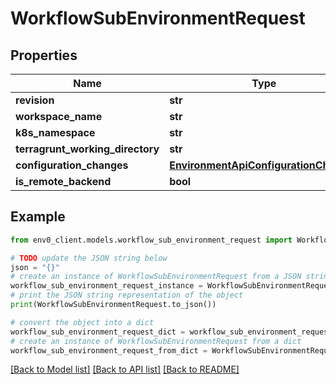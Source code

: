 # WorkflowSubEnvironmentRequest


## Properties

Name | Type | Description | Notes
------------ | ------------- | ------------- | -------------
**revision** | **str** |  | [optional] 
**workspace_name** | **str** |  | [optional] 
**k8s_namespace** | **str** |  | [optional] 
**terragrunt_working_directory** | **str** |  | [optional] 
**configuration_changes** | [**EnvironmentApiConfigurationChanges**](EnvironmentApiConfigurationChanges.md) |  | [optional] 
**is_remote_backend** | **bool** |  | [optional] 

## Example

```python
from env0_client.models.workflow_sub_environment_request import WorkflowSubEnvironmentRequest

# TODO update the JSON string below
json = "{}"
# create an instance of WorkflowSubEnvironmentRequest from a JSON string
workflow_sub_environment_request_instance = WorkflowSubEnvironmentRequest.from_json(json)
# print the JSON string representation of the object
print(WorkflowSubEnvironmentRequest.to_json())

# convert the object into a dict
workflow_sub_environment_request_dict = workflow_sub_environment_request_instance.to_dict()
# create an instance of WorkflowSubEnvironmentRequest from a dict
workflow_sub_environment_request_from_dict = WorkflowSubEnvironmentRequest.from_dict(workflow_sub_environment_request_dict)
```
[[Back to Model list]](../README.md#documentation-for-models) [[Back to API list]](../README.md#documentation-for-api-endpoints) [[Back to README]](../README.md)


